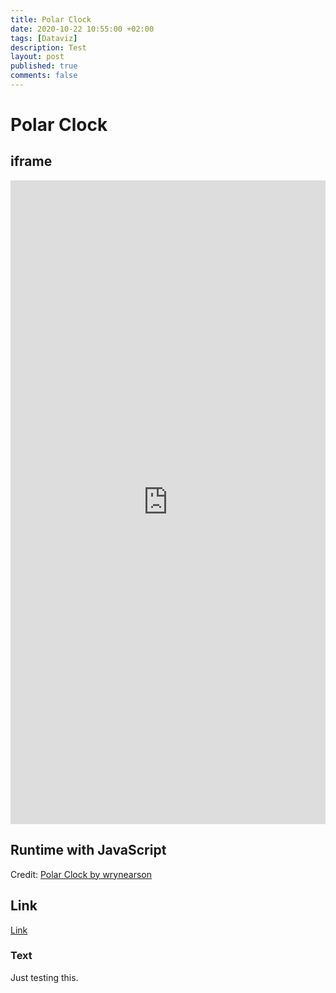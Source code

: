 ```yaml
---
title: Polar Clock
date: 2020-10-22 10:55:00 +02:00
tags: [Dataviz]
description: Test
layout: post
published: true
comments: false
---
```


# Polar Clock
## iframe

<iframe width="100%" height="1030" frameborder="0"
  src="https://observablehq.com/embed/e590bef5c3cb1d06?cell=chart"></iframe>

## Runtime with JavaScript

<div class="chart"></div>
<p>Credit: <a href="https://observablehq.com/d/e590bef5c3cb1d06">Polar Clock by wrynearson</a></p>

<script type="module">
import {Runtime, Inspector} from "https://cdn.jsdelivr.net/npm/@observablehq/runtime@4/dist/runtime.js";
import define from "https://api.observablehq.com/d/e590bef5c3cb1d06.js?v=3";
(new Runtime).module(define, name => {
  if (name === "chart") return Inspector.into(".chart")();
});
</script>

## Link
[Link](https://observablehq.com/embed/e590bef5c3cb1d06?cell=chart)

### Text

Just testing this.